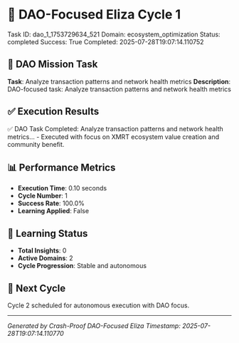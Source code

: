 # 🎯 DAO-Focused Eliza Cycle 1
Task ID: dao_1_1753729634_521
Domain: ecosystem_optimization
Status: completed
Success: True
Completed: 2025-07-28T19:07:14.110752

## 🚀 DAO Mission Task
**Task**: Analyze transaction patterns and network health metrics
**Description**: DAO-focused task: Analyze transaction patterns and network health metrics

## ✅ Execution Results
✅ DAO Task Completed: Analyze transaction patterns and network health metrics... - Executed with focus on XMRT ecosystem value creation and community benefit.

## 📊 Performance Metrics
- **Execution Time**: 0.10 seconds
- **Cycle Number**: 1
- **Success Rate**: 100.0%
- **Learning Applied**: False

## 🧠 Learning Status
- **Total Insights**: 0
- **Active Domains**: 2
- **Cycle Progression**: Stable and autonomous

## 🎯 Next Cycle
Cycle 2 scheduled for autonomous execution with DAO focus.

---
*Generated by Crash-Proof DAO-Focused Eliza*
*Timestamp: 2025-07-28T19:07:14.110770*
